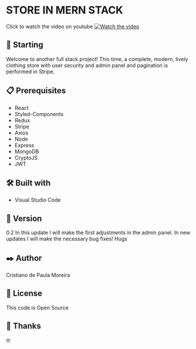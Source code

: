 # STORE IN MERN STACK

Click to watch the video on youtube 
[![Watch the video](https://user-images.githubusercontent.com/91747232/173212084-82283145-09bc-4f90-9388-779c91eeb400.png)]()

## 🚀 Starting

Welcome to another full stack project! This time, a complete, modern, lively clothing store with user security and admin panel and pagination is performed in Stripe.

## 📋 Prerequisites

* React
* Styled-Components
* Redux
* Stripe
* Axios
* Node
* Express 
* MongoDB
* CryptoJS 
* JWT 

## 🛠️ Built with

* Visual Studio Code

## 📌 Version

0.2 In this update I will make the first adjustments in the admin panel. In new updates I will make the necessary bug fixes! Hugs

## ✒️ Author

Cristiano de Paula Moreira

## 📄 License

This code is Open Source

## 🎁 Thanks

 🤓


